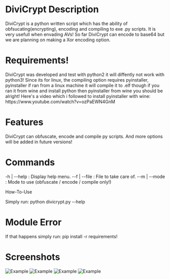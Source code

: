 # DiviCrypt Description
DiviCrypt is a python written script which has the ability of obfsucating(encrypting), encoding and compiling to exe .py scripts.
It is very usefull when envading AVs! So far DiviCrypt can encode to base64 but we are planning on making a Xor encoding option.

# Requirements!
</p>
DiviCrypt was developed and test with python2 it will diffently not work with python3!
Since its for linux, the compiling option requires pyinstaller, pyinstaller if ran from a linux machine it will compile it to .elf though if you ran it from wine and install python then pyinstaller from wine you should be alright!
Here's a video which i followed to install pyinstaller with wine: 
https://www.youtube.com/watch?v=ozPaEWN4GnM
</p>

# Features
DiviCrypt can obfuscate, encode and compile py scripts. And more options will be added in future versions!

# Commands
<p>
-h | --help  : Display help menu.
--f | --file : File to take care of.
--m | --mode : Mode to use (obfuscate / encode / compile only!)
</p
  
# How-To-Use
<p>
Simply run: python divicrypt.py --help
</p>
  
# Module Error
<p>
If that happens simply run:
pip install -r requirements!
</p>
  
# Screenshots
![Example](https://i.imgur.com/MHMR35b.png)
![Example](https://i.imgur.com/PJYPUu5.png)
![Example](https://i.imgur.com/j5b3pYB.png)
![Example](https://i.imgur.com/I0mT86T.png)



